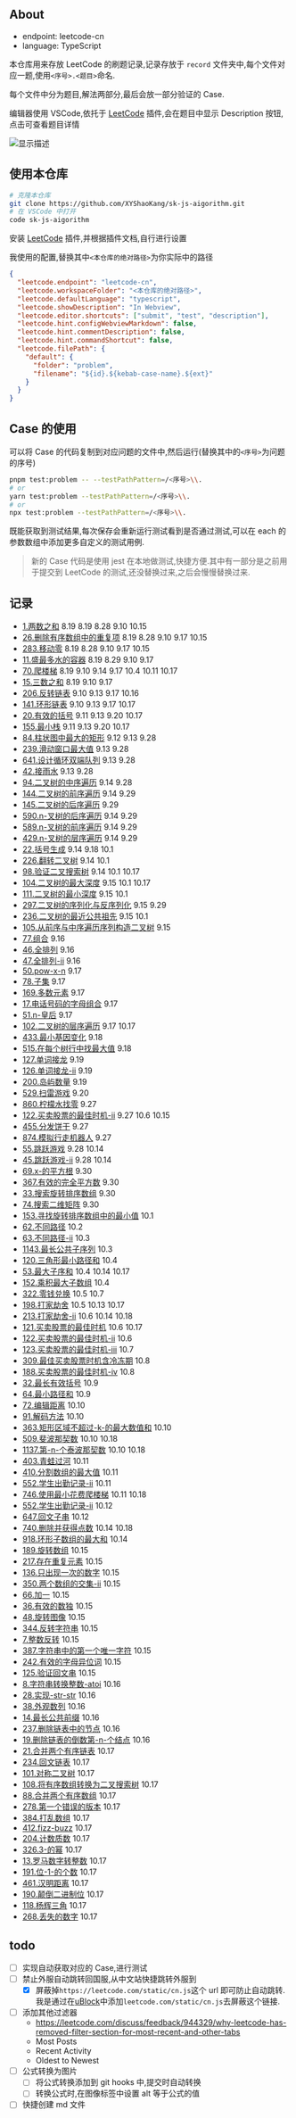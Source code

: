 ## About

- endpoint: leetcode-cn
- language: TypeScript

本仓库用来存放 LeetCode 的刷题记录,记录存放于 `record` 文件夹中,每个文件对应一题,使用`<序号>.<题目>`命名.

每个文件中分为题目,解法两部分,最后会放一部分验证的 Case.

编辑器使用 VSCode,依托于 [LeetCode](https://marketplace.visualstudio.com/items?itemName=LeetCode.vscode-leetcode) 插件,会在题目中显示 Description 按钮,点击可查看题目详情

![显示描述](assets/show-description-preview.gif)

## 使用本仓库

```sh
# 克隆本仓库
git clone https://github.com/XYShaoKang/sk-js-aigorithm.git
# 在 VSCode 中打开
code sk-js-aigorithm
```

安装 [LeetCode](https://marketplace.visualstudio.com/items?itemName=LeetCode.vscode-leetcode) 插件,并根据插件文档,自行进行设置

我使用的配置,替换其中`<本仓库的绝对路径>`为你实际中的路径

```json
{
  "leetcode.endpoint": "leetcode-cn",
  "leetcode.workspaceFolder": "<本仓库的绝对路径>",
  "leetcode.defaultLanguage": "typescript",
  "leetcode.showDescription": "In Webview",
  "leetcode.editor.shortcuts": ["submit", "test", "description"],
  "leetcode.hint.configWebviewMarkdown": false,
  "leetcode.hint.commentDescription": false,
  "leetcode.hint.commandShortcut": false,
  "leetcode.filePath": {
    "default": {
      "folder": "problem",
      "filename": "${id}.${kebab-case-name}.${ext}"
    }
  }
}
```

## Case 的使用

可以将 Case 的代码复制到对应问题的文件中,然后运行(替换其中的`<序号>`为问题的序号)

```sh
pnpm test:problem -- --testPathPattern=/<序号>\\.
# or
yarn test:problem --testPathPattern=/<序号>\\.
# or
npx test:problem --testPathPattern=/<序号>\\.
```

既能获取到测试结果,每次保存会重新运行测试看到是否通过测试,可以在 each 的参数数组中添加更多自定义的测试用例.

> 新的 Case 代码是使用 jest 在本地做测试,快捷方便.其中有一部分是之前用于提交到 LeetCode 的测试,还没替换过来,之后会慢慢替换过来.

## 记录

- [1.两数之和](./record/1.两数之和.md) 8.19 8.19 8.28 9.10 10.15
- [26.删除有序数组中的重复项](./record/26.删除有序数组中的重复项.md) 8.19 8.28 9.10 9.17 10.15
- [283.移动零](./record/283.移动零.md) 8.19 8.28 9.10 9.17 10.15
- [11.盛最多水的容器](./record/11.盛最多水的容器.md) 8.19 8.29 9.10 9.17
- [70.爬楼梯](./record/70.爬楼梯.md) 8.19 9.10 9.14 9.17 10.4 10.11 10.17
- [15.三数之和](./record/15.三数之和.md) 8.19 9.10 9.17
- [206.反转链表](./record/206.反转链表.md) 9.10 9.13 9.17 10.16
- [141.环形链表](./record/141.环形链表.md) 9.10 9.13 9.17 10.17
- [20.有效的括号](./record/20.有效的括号.md) 9.11 9.13 9.20 10.17
- [155.最小栈](./record/155.最小栈.md) 9.11 9.13 9.20 10.17
- [84.柱状图中最大的矩形](./record/84.柱状图中最大的矩形.md) 9.12 9.13 9.28
- [239.滑动窗口最大值](./record/239.滑动窗口最大值.md) 9.13 9.28
- [641.设计循环双端队列](./record/641.设计循环双端队列.md) 9.13 9.28
- [42.接雨水](./record/42.接雨水.md) 9.13 9.28
- [94.二叉树的中序遍历](./record/94.二叉树的中序遍历.md) 9.14 9.28
- [144.二叉树的前序遍历](./record/144.二叉树的前序遍历.md) 9.14 9.29
- [145.二叉树的后序遍历](./record/145.二叉树的后序遍历.md) 9.29
- [590.n-叉树的后序遍历](./record/590.n-叉树的后序遍历.md) 9.14 9.29
- [589.n-叉树的前序遍历](./record/589.n-叉树的前序遍历.md) 9.14 9.29
- [429.n-叉树的层序遍历](./record/429.n-叉树的层序遍历.md) 9.14 9.29
- [22.括号生成](./record/22.括号生成.md) 9.14 9.18 10.1
- [226.翻转二叉树](./record/226.翻转二叉树.md) 9.14 10.1
- [98.验证二叉搜索树](./record/98.验证二叉搜索树.md) 9.14 10.1 10.17
- [104.二叉树的最大深度](./record/104.二叉树的最大深度.md) 9.15 10.1 10.17
- [111.二叉树的最小深度](./record/111.二叉树的最小深度.md) 9.15 10.1
- [297.二叉树的序列化与反序列化](./record/297.二叉树的序列化与反序列化.md) 9.15 9.29
- [236.二叉树的最近公共祖先](./record/236.二叉树的最近公共祖先.md) 9.15 10.1
- [105.从前序与中序遍历序列构造二叉树](./record/105.从前序与中序遍历序列构造二叉树.md) 9.15
- [77.组合](./record/77.组合.md) 9.16
- [46.全排列](./record/46.全排列.md) 9.16
- [47.全排列-ii](./record/47.全排列-ii.md) 9.16
- [50.pow-x-n](./record/50.pow-x-n.md) 9.17
- [78.子集](./record/78.子集.md) 9.17
- [169.多数元素](./record/169.多数元素.md) 9.17
- [17.电话号码的字母组合](./record/17.电话号码的字母组合.md) 9.17
- [51.n-皇后](./record/51.n-皇后.md) 9.17
- [102.二叉树的层序遍历](./record/102.二叉树的层序遍历.md) 9.17 10.17
- [433.最小基因变化](./record/433.最小基因变化.md) 9.18
- [515.在每个树行中找最大值](./record/515.在每个树行中找最大值.md) 9.18
- [127.单词接龙](./record/127.单词接龙.md) 9.19
- [126.单词接龙-ii](./record/126.单词接龙-ii.md) 9.19
- [200.岛屿数量](./record/200.岛屿数量.md) 9.19
- [529.扫雷游戏](./record/529.扫雷游戏.md) 9.20
- [860.柠檬水找零](./record/860.柠檬水找零.md) 9.27
- [122.买卖股票的最佳时机-ii](./record/122.买卖股票的最佳时机-ii.md) 9.27 10.6 10.15
- [455.分发饼干](./record/455.分发饼干.md) 9.27
- [874.模拟行走机器人](./record/874.模拟行走机器人.md) 9.27
- [55.跳跃游戏](./record/55.跳跃游戏.md) 9.28 10.14
- [45.跳跃游戏-ii](./record/45.跳跃游戏-ii.md) 9.28 10.14
- [69.x-的平方根](./record/69.x-的平方根.md) 9.30
- [367.有效的完全平方数](./record/367.有效的完全平方数.md) 9.30
- [33.搜索旋转排序数组](./record/33.搜索旋转排序数组.md) 9.30
- [74.搜索二维矩阵](./record/74.搜索二维矩阵.md) 9.30
- [153.寻找旋转排序数组中的最小值](./record/153.寻找旋转排序数组中的最小值.md) 10.1
- [62.不同路径](./record/62.不同路径.md) 10.2
- [63.不同路径-ii](./record/63.不同路径-ii.md) 10.3
- [1143.最长公共子序列](./record/1143.最长公共子序列.md) 10.3
- [120.三角形最小路径和](./record/120.三角形最小路径和.md) 10.4
- [53.最大子序和](./record/53.最大子序和.md) 10.4 10.14 10.17
- [152.乘积最大子数组](./record/152.乘积最大子数组.md) 10.4
- [322.零钱兑换](./record/322.零钱兑换.md) 10.5 10.7
- [198.打家劫舍](./record/198.打家劫舍.md) 10.5 10.13 10.17
- [213.打家劫舍-ii](./record/213.打家劫舍-ii.md) 10.6 10.14 10.18
- [121.买卖股票的最佳时机](./record/121.买卖股票的最佳时机.md) 10.6 10.17
- [122.买卖股票的最佳时机-ii](./record/122.买卖股票的最佳时机-ii.md) 10.6
- [123.买卖股票的最佳时机-iii](./record/123.买卖股票的最佳时机-iii.md) 10.7
- [309.最佳买卖股票时机含冷冻期](./record/309.最佳买卖股票时机含冷冻期.md) 10.8
- [188.买卖股票的最佳时机-iv](./record/188.买卖股票的最佳时机-iv.md) 10.8
- [32.最长有效括号](./record/32.最长有效括号.md) 10.9
- [64.最小路径和](./record/64.最小路径和.md) 10.9
- [72.编辑距离](./record/72.编辑距离.md) 10.10
- [91.解码方法](./record/91.解码方法.md) 10.10
- [363.矩形区域不超过-k-的最大数值和](./record/363.矩形区域不超过-k-的最大数值和.md) 10.10
- [509.斐波那契数](./record/509.斐波那契数.md) 10.10 10.18
- [1137.第-n-个泰波那契数](./record/1137.第-n-个泰波那契数.md) 10.10 10.18
- [403.青蛙过河](./record/403.青蛙过河.md) 10.11
- [410.分割数组的最大值](./record/410.分割数组的最大值.md) 10.11
- [552.学生出勤记录-ii](./record/552.学生出勤记录-ii.md) 10.11
- [746.使用最小花费爬楼梯](./record/746.使用最小花费爬楼梯.md) 10.11 10.18
- [552.学生出勤记录-ii](./record/552.学生出勤记录-ii.md) 10.12
- [647.回文子串](./record/647.回文子串.md) 10.12
- [740.删除并获得点数](./record/740.删除并获得点数.md) 10.14 10.18
- [918.环形子数组的最大和](./record/918.环形子数组的最大和.md) 10.14
- [189.旋转数组](./record/189.旋转数组.md) 10.15
- [217.存在重复元素](./record/217.存在重复元素.md) 10.15
- [136.只出现一次的数字](./record/136.只出现一次的数字.md) 10.15
- [350.两个数组的交集-ii](./record/350.两个数组的交集-ii.md) 10.15
- [66.加一](./record/66.加一.md) 10.15
- [36.有效的数独](./record/36.有效的数独.md) 10.15
- [48.旋转图像](./record/48.旋转图像.md) 10.15
- [344.反转字符串](./record/344.反转字符串.md) 10.15
- [7.整数反转](./record/7.整数反转.md) 10.15
- [387.字符串中的第一个唯一字符](./record/387.字符串中的第一个唯一字符.md) 10.15
- [242.有效的字母异位词](./record/242.有效的字母异位词.md) 10.15
- [125.验证回文串](./record/125.验证回文串.md) 10.15
- [8.字符串转换整数-atoi](./record/8.字符串转换整数-atoi.md) 10.16
- [28.实现-str-str](./record/28.实现-str-str.md) 10.16
- [38.外观数列](./record/38.外观数列.md) 10.16
- [14.最长公共前缀](./record/14.最长公共前缀.md) 10.16
- [237.删除链表中的节点](./record/237.删除链表中的节点.md) 10.16
- [19.删除链表的倒数第-n-个结点](./record/19.删除链表的倒数第-n-个结点.md) 10.16
- [21.合并两个有序链表](./record/21.合并两个有序链表.md) 10.17
- [234.回文链表](./record/234.回文链表.md) 10.17
- [101.对称二叉树](./record/101.对称二叉树.md) 10.17
- [108.将有序数组转换为二叉搜索树](./record/108.将有序数组转换为二叉搜索树.md) 10.17
- [88.合并两个有序数组](./record/88.合并两个有序数组.md) 10.17
- [278.第一个错误的版本](./record/278.第一个错误的版本.md) 10.17
- [384.打乱数组](./record/384.打乱数组.md) 10.17
- [412.fizz-buzz](./record/412.fizz-buzz.md) 10.17
- [204.计数质数](./record/204.计数质数.md) 10.17
- [326.3-的幂](./record/326.3-的幂.md) 10.17
- [13.罗马数字转整数](./record/13.罗马数字转整数.md) 10.17
- [191.位-1-的个数](./record/191.位-1-的个数.md) 10.17
- [461.汉明距离](./record/461.汉明距离.md) 10.17
- [190.颠倒二进制位](./record/190.颠倒二进制位.md) 10.17
- [118.杨辉三角](./record/118.杨辉三角.md) 10.17
- [268.丢失的数字](./record/268.丢失的数字.md) 10.17

## todo

- [ ] 实现自动获取对应的 Case,进行测试
- [ ] 禁止外服自动跳转回国服,从中文站快捷跳转外服到
  - [x] 屏蔽掉`https://leetcode.com/static/cn.js`这个 url 即可防止自动跳转.我是通过在[uBlock](https://github.com/gorhill/uBlock/)中添加`leetcode.com/static/cn.js`去屏蔽这个链接.
- [ ] 添加其他过滤器
  - https://leetcode.com/discuss/feedback/944329/why-leetcode-has-removed-filter-section-for-most-recent-and-other-tabs
  - Most Posts
  - Recent Activity
  - Oldest to Newest
- [ ] 公式转换为图片
  - [ ] 将公式转换添加到 git hooks 中,提交时自动转换
  - [ ] 转换公式时,在图像标签中设置 alt 等于公式的值
- [ ] 快捷创建 md 文件

